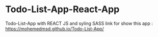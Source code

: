 # Todo-List-App-React-App
Todo-List-App with REACT JS and syling SASS
link for show this app : https://mohemedmsd.github.io/Todo-List-App/
